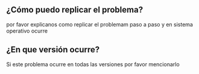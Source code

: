 ## ¿Cómo puedo replicar el problema?
por favor explicanos como replicar el problemam paso a paso y en sistema operativo ocurre
## ¿En que versión ocurre?
Si este problema ocurre en todas las versiones por favor mencionarlo
